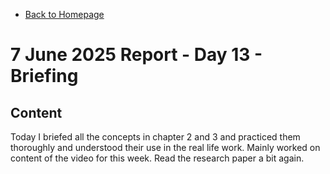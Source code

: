 - [Back to Homepage](/README.md)

# 7 June 2025 Report - Day 13 - Briefing

## Content

Today I briefed all the concepts in chapter 2 and 3 and practiced them thoroughly and understood their use in the real life work. Mainly worked on content of the video for this week. Read the research paper a bit again.
